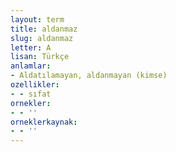 ```yaml
---
layout: term
title: aldanmaz
slug: aldanmaz
letter: A
lisan: Türkçe
anlamlar:
- Aldatılamayan, aldanmayan (kimse)
ozellikler:
- - sıfat
ornekler:
- - ''
orneklerkaynak:
- - ''
---
```

